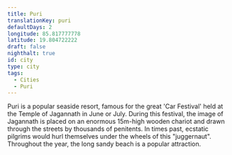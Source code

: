 ```yaml
---
title: Puri
translationKey: puri
defaultDays: 2
longitude: 85.817777778
latitude: 19.804722222
draft: false
nighthalt: true
id: city
type: city
tags:
  - Cities
  - Puri
---
```

Puri is a popular seaside resort, famous for the great 'Car Festival' held at the Temple of Jagannath in June or July. During this festival, the image of Jagannath is placed on an enormous 15m-high wooden chariot and drawn through the streets by thousands of penitents. In times past, ecstatic pilgrims would hurl themselves under the wheels of this "juggernaut". Throughout the year, the long sandy beach is a popular attraction.